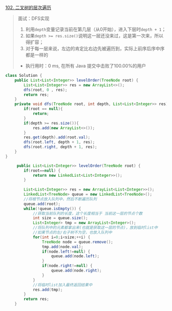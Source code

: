 [102. 二叉树的层次遍历](https://leetcode-cn.com/problems/binary-tree-level-order-traversal/)

> 面试：DFS实现
>
> 1. 利用`depth`变量记录当前在第几层（从0开始），进入下层时`depth + 1`；
> 2. 如果`depth >= res.size()`说明这一层还没来过，这是第一次来，所以得扩容；
> 3. 对于每一层来说，左边的肯定比右边先被遍历到，实际上前序后序中序都是一样的
>
> - 执行用时：0 ms, 在所有 Java 提交中击败了100.00%的用户

```java
class Solution {
    public List<List<Integer>> levelOrder(TreeNode root) {
        List<List<Integer>> res = new ArrayList<>();
        dfs(root, 0 , res);
        return res;
    }
    private void dfs(TreeNode root, int depth, List<List<Integer>> res){
        if(root == null){
            return;
        }
        if(depth >= res.size()){
            res.add(new ArrayList<>());
        }
        res.get(depth).add(root.val);
        dfs(root.left, depth + 1, res);
        dfs(root.right, depth + 1, res);
    }
}
```



```java
	 public List<List<Integer>> levelOrder(TreeNode root) {
		if(root==null) {
			return new LinkedList<List<Integer>>();
		}
		
		List<List<Integer>> res = new ArrayList<List<Integer>>();
		LinkedList<TreeNode> queue = new LinkedList<TreeNode>();
		//将根节点放入队列中，然后不断遍历队列
		queue.add(root);
		while(!queue.isEmpty()) {
			//获取当前队列的长度，这个长度相当于 当前这一层的节点个数
			int size = queue.size();
			List<Integer> tmp = new ArrayList<Integer>();
			//将队列中的元素都拿出来(也就是获取这一层的节点)，放到临时list中
			//如果节点的左/右子树不为空，也放入队列中
			for(int i=0;i<size;++i) {
				TreeNode node = queue.remove();
				tmp.add(node.val);
				if(node.left!=null) {
					queue.add(node.left);
				}
				if(node.right!=null) {
					queue.add(node.right);
				}
			}
			//将临时list加入最终返回结果中
			res.add(tmp);
		}
		return res;
	}
```

